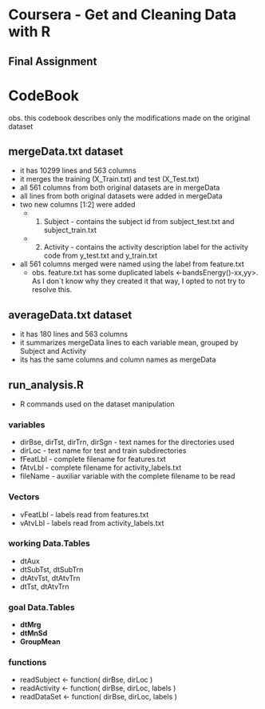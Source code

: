 # Coursera - Get and Cleaning Data with R
## Final Assignment

# CodeBook
obs. this codebook describes only the modifications made on the original dataset

## mergeData.txt dataset
* it has 10299 lines and 563 columns
* it merges the training (X_Train.txt) and test (X_Test.txt)
* all 561 columns from both original datasets are in mergeData
* all lines from both original datasets were added in mergeData
* two new columns [1:2] were added
    * 1. Subject - contains the subject id from subject_test.txt and subject_train.txt
    * 2. Activity - contains the activity description label for the activity code from y_test.txt and y_train.txt
* all 561 columns merged were named using the label from feature.txt
    * obs. feature.txt has some duplicated labels <-bandsEnergy()-xx,yy>. As I don´t know why they created it that way, I opted to not try to resolve this.

## averageData.txt dataset
* it has 180 lines and 563 columns
* it summarizes mergeData lines to each variable mean, grouped by Subject and Activity
* its has the same columns and column names as mergeData

## run_analysis.R
* R commands used on the dataset manipulation

### variables
* dirBse, dirTst, dirTrn, dirSgn - text names for the directories used
* dirLoc - text name for test and train subdirectories
* fFeatLbl - complete filename for features.txt
* fAtvLbl - complete filename for activity_labels.txt
* fileName - auxiliar variable with the complete filename to be read

### Vectors
* vFeatLbl - labels read from features.txt
* vAtvLbl - labels read from activity_labels.txt

### working Data.Tables
* dtAux
* dtSubTst, dtSubTrn
* dtAtvTst, dtAtvTrn
* dtTst, dtAtvTrn
### goal Data.Tables
* **dtMrg**
* **dtMnSd**
* **GroupMean**
### functions
* readSubject <- function( dirBse, dirLoc )
* readActivity <- function( dirBse, dirLoc, labels )
* readDataSet <- function( dirBse, dirLoc, labels )
